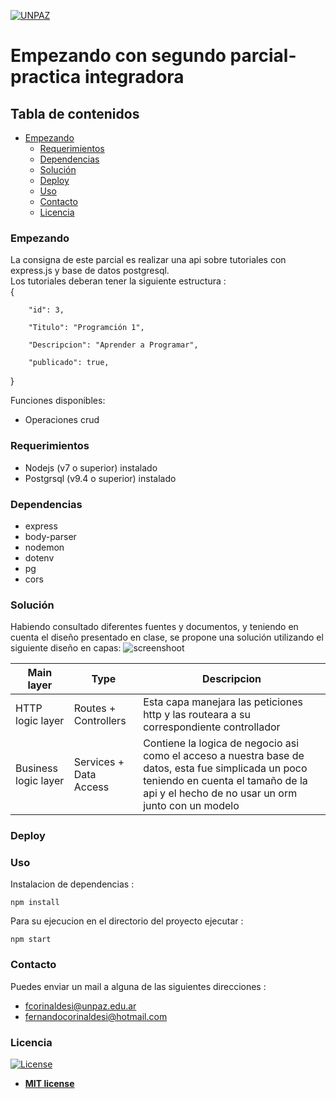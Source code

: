 <a href="http://www.unpaz.edu.ar"><img src="https://www.unpaz.edu.ar/sites/default/files/unpaz_0.png" title="FVCproductions" alt="UNPAZ"></a>

# Empezando con segundo parcial-practica integradora

## Tabla de contenidos
- [Empezando](#Empezando)
  - [Requerimientos](#Requerimientos)
  - [Dependencias](#Dependencias)
  - [Solución](#Solución)
  - [Deploy](#Deploy)
  - [Uso](#Uso)
  - [Contacto](#Contacto)
  - [Licencia](#Licencia)
 

### Empezando
La consigna de este parcial es realizar una api sobre tutoriales con express.js y base de datos postgresql.  
Los tutoriales deberan tener la siguiente estructura :  
{

        "id": 3,

        "Titulo": "Programción 1",

        "Descripcion": "Aprender a Programar",

        "publicado": true,

}

Funciones disponibles:
* Operaciones crud

 
### Requerimientos 

 - Nodejs  (v7 o superior) instalado
 - Postgrsql (v9.4 o superior) instalado

### Dependencias 

 - express
 - body-parser
 - nodemon
 - dotenv
 - pg
 - cors
 

### Solución   
Habiendo consultado diferentes fuentes y documentos, y teniendo en cuenta el diseño presentado en clase, se propone una solución utilizando el siguiente diseño en capas:
![screenshoot](https://i.ibb.co/YfbcRxQ/Express-REST-API-Struc.png)

Main layer     | Type   | Descripcion
--------------------- | -------------------- | ---------------------
HTTP logic layer | Routes + Controllers | Esta capa manejara las peticiones http y las routeara a su correspondiente controllador
Business logic layer | Services + Data Access | Contiene la logica de negocio asi como el acceso a nuestra base de datos, esta fue simplicada un poco teniendo en cuenta el tamaño de la api y el hecho de no usar un orm junto  con un modelo

### Deploy

### Uso  

Instalacion de dependencias :  

`npm install`

Para su ejecucion en el directorio del proyecto ejecutar :  

`npm start`

### Contacto

Puedes enviar un mail a alguna de las siguientes direcciones : 

- fcorinaldesi@unpaz.edu.ar
- fernandocorinaldesi@hotmail.com

### Licencia

[![License](http://img.shields.io/:license-mit-blue.svg?style=flat-square)](http://badges.mit-license.org)

- **[MIT license](http://opensource.org/licenses/mit-license.php)**
